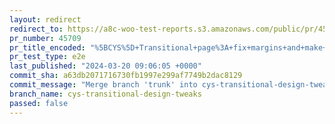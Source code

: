 ```yaml
---
layout: redirect
redirect_to: https://a8c-woo-test-reports.s3.amazonaws.com/public/pr/45709/e2e/index.html
pr_number: 45709
pr_title_encoded: "%5BCYS%5D+Transitional+page%3A+fix+margins+and+make+the+3rd+question+not+required"
pr_test_type: e2e
last_published: "2024-03-20 09:06:05 +0000"
commit_sha: a63db2071716730fb1997e299af7749b2dac8129
commit_message: "Merge branch 'trunk' into cys-transitional-design-tweaks"
branch_name: cys-transitional-design-tweaks
passed: false
---
```

